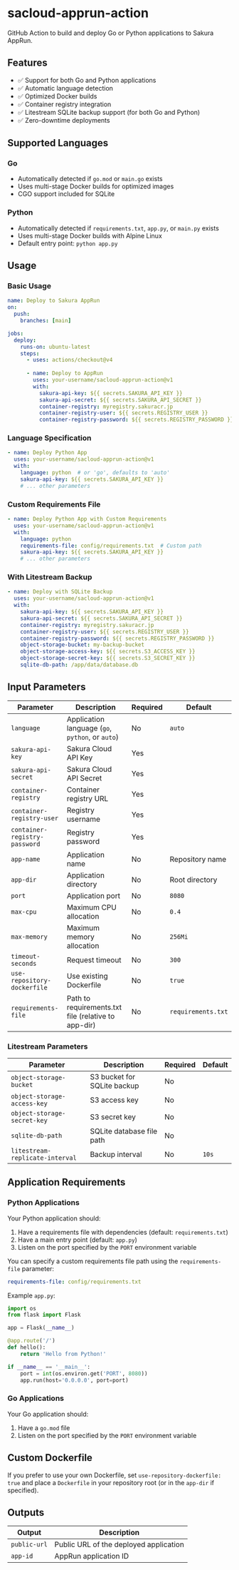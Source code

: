 # sacloud-apprun-action

GitHub Action to build and deploy Go or Python applications to Sakura AppRun.

## Features

- ✅ Support for both Go and Python applications
- ✅ Automatic language detection
- ✅ Optimized Docker builds
- ✅ Container registry integration
- ✅ Litestream SQLite backup support (for both Go and Python)
- ✅ Zero-downtime deployments

## Supported Languages

### Go
- Automatically detected if `go.mod` or `main.go` exists
- Uses multi-stage Docker builds for optimized images
- CGO support included for SQLite

### Python
- Automatically detected if `requirements.txt`, `app.py`, or `main.py` exists
- Uses multi-stage Docker builds with Alpine Linux
- Default entry point: `python app.py`

## Usage

### Basic Usage

```yaml
name: Deploy to Sakura AppRun
on:
  push:
    branches: [main]

jobs:
  deploy:
    runs-on: ubuntu-latest
    steps:
      - uses: actions/checkout@v4
      
      - name: Deploy to AppRun
        uses: your-username/sacloud-apprun-action@v1
        with:
          sakura-api-key: ${{ secrets.SAKURA_API_KEY }}
          sakura-api-secret: ${{ secrets.SAKURA_API_SECRET }}
          container-registry: myregistry.sakuracr.jp
          container-registry-user: ${{ secrets.REGISTRY_USER }}
          container-registry-password: ${{ secrets.REGISTRY_PASSWORD }}
```

### Language Specification

```yaml
- name: Deploy Python App
  uses: your-username/sacloud-apprun-action@v1
  with:
    language: python  # or 'go', defaults to 'auto'
    sakura-api-key: ${{ secrets.SAKURA_API_KEY }}
    # ... other parameters
```

### Custom Requirements File

```yaml
- name: Deploy Python App with Custom Requirements
  uses: your-username/sacloud-apprun-action@v1
  with:
    language: python
    requirements-file: config/requirements.txt  # Custom path
    sakura-api-key: ${{ secrets.SAKURA_API_KEY }}
    # ... other parameters
```

### With Litestream Backup

```yaml
- name: Deploy with SQLite Backup
  uses: your-username/sacloud-apprun-action@v1
  with:
    sakura-api-key: ${{ secrets.SAKURA_API_KEY }}
    sakura-api-secret: ${{ secrets.SAKURA_API_SECRET }}
    container-registry: myregistry.sakuracr.jp
    container-registry-user: ${{ secrets.REGISTRY_USER }}
    container-registry-password: ${{ secrets.REGISTRY_PASSWORD }}
    object-storage-bucket: my-backup-bucket
    object-storage-access-key: ${{ secrets.S3_ACCESS_KEY }}
    object-storage-secret-key: ${{ secrets.S3_SECRET_KEY }}
    sqlite-db-path: /app/data/database.db
```

## Input Parameters

| Parameter | Description | Required | Default |
|-----------|-------------|----------|---------|
| `language` | Application language (`go`, `python`, or `auto`) | No | `auto` |
| `sakura-api-key` | Sakura Cloud API Key | Yes | |
| `sakura-api-secret` | Sakura Cloud API Secret | Yes | |
| `container-registry` | Container registry URL | Yes | |
| `container-registry-user` | Registry username | Yes | |
| `container-registry-password` | Registry password | Yes | |
| `app-name` | Application name | No | Repository name |
| `app-dir` | Application directory | No | Root directory |
| `port` | Application port | No | `8080` |
| `max-cpu` | Maximum CPU allocation | No | `0.4` |
| `max-memory` | Maximum memory allocation | No | `256Mi` |
| `timeout-seconds` | Request timeout | No | `300` |
| `use-repository-dockerfile` | Use existing Dockerfile | No | `true` |
| `requirements-file` | Path to requirements.txt file (relative to app-dir) | No | `requirements.txt` |

### Litestream Parameters

| Parameter | Description | Required | Default |
|-----------|-------------|----------|---------|
| `object-storage-bucket` | S3 bucket for SQLite backup | No | |
| `object-storage-access-key` | S3 access key | No | |
| `object-storage-secret-key` | S3 secret key | No | |
| `sqlite-db-path` | SQLite database file path | No | |
| `litestream-replicate-interval` | Backup interval | No | `10s` |

## Application Requirements

### Python Applications

Your Python application should:

1. Have a requirements file with dependencies (default: `requirements.txt`)
2. Have a main entry point (default: `app.py`)
3. Listen on the port specified by the `PORT` environment variable

You can specify a custom requirements file path using the `requirements-file` parameter:
```yaml
requirements-file: config/requirements.txt
```

Example `app.py`:
```python
import os
from flask import Flask

app = Flask(__name__)

@app.route('/')
def hello():
    return 'Hello from Python!'

if __name__ == '__main__':
    port = int(os.environ.get('PORT', 8080))
    app.run(host='0.0.0.0', port=port)
```

### Go Applications

Your Go application should:

1. Have a `go.mod` file
2. Listen on the port specified by the `PORT` environment variable

## Custom Dockerfile

If you prefer to use your own Dockerfile, set `use-repository-dockerfile: true` and place a `Dockerfile` in your repository root (or in the `app-dir` if specified).

## Outputs

| Output | Description |
|--------|-------------|
| `public-url` | Public URL of the deployed application |
| `app-id` | AppRun application ID |